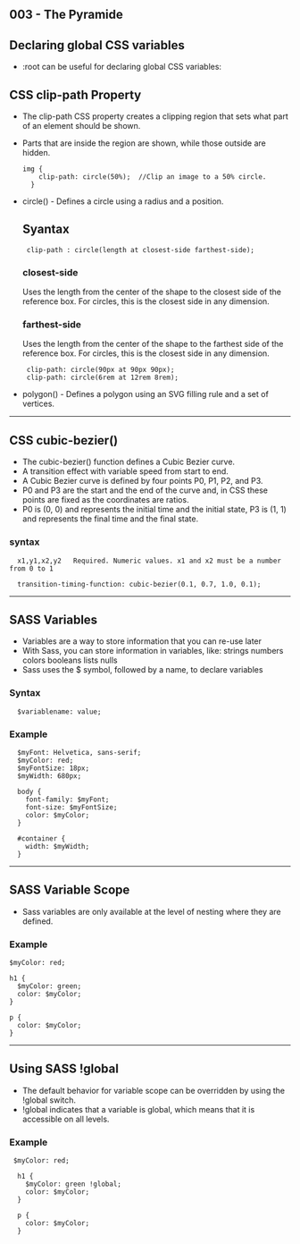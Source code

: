 ## 003 - The Pyramide

## Declaring global CSS variables

  - :root can be useful for declaring global CSS variables:

## CSS clip-path Property

  - The clip-path CSS property creates a clipping region that sets what part of an element should be shown.
  - Parts that are inside the region are shown, while those outside are hidden.
    
        img {
            clip-path: circle(50%);  //Clip an image to a 50% circle.
          }
      
   - circle() - Defines a circle using a radius and a position.
          
        ## Syantax
        
          clip-path : circle(length at closest-side farthest-side);
        
        ### closest-side
        
        Uses the length from the center of the shape to the closest side of the reference box. For circles, this is the closest side in any dimension.

        ### farthest-side
        
        Uses the length from the center of the shape to the farthest side of the reference box. For circles, this is the closest side in any dimension.

          clip-path: circle(90px at 90px 90px); 
          clip-path: circle(6rem at 12rem 8rem); 
          
   - polygon() - Defines a polygon using an SVG filling rule and a set of vertices.
      
---

## CSS cubic-bezier()

  - The cubic-bezier() function defines a Cubic Bezier curve.
  - A transition effect with variable speed from start to end.
  - A Cubic Bezier curve is defined by four points P0, P1, P2, and P3.
  - P0 and P3 are the start and the end of the curve and, in CSS these points are fixed as the coordinates are ratios.
  - P0 is (0, 0) and represents the initial time and the initial state, P3 is (1, 1) and represents the final time and the final state.

  ### syntax
      
      x1,y1,x2,y2	Required. Numeric values. x1 and x2 must be a number from 0 to 1
      
      transition-timing-function: cubic-bezier(0.1, 0.7, 1.0, 0.1);
   
---

## SASS Variables
  
  - Variables are a way to store information that you can re-use later
  - With Sass, you can store information in variables, like:
      strings
      numbers
      colors
      booleans
      lists
      nulls
  - Sass uses the $ symbol, followed by a name, to declare variables
  
   ### Syntax
   
      $variablename: value;
      
   ### Example
   
      $myFont: Helvetica, sans-serif;
      $myColor: red;
      $myFontSize: 18px;
      $myWidth: 680px;

      body {
        font-family: $myFont;
        font-size: $myFontSize;
        color: $myColor;
      }

      #container {
        width: $myWidth;
      }
      
 ---
 
 ## SASS Variable Scope
 
  - Sass variables are only available at the level of nesting where they are defined.
  
  ### Example
  
    $myColor: red;

    h1 {
      $myColor: green;
      color: $myColor;
    }

    p {
      color: $myColor;
    }  
---

 ## Using SASS !global
 
 - The default behavior for variable scope can be overridden by using the !global switch.
 - !global indicates that a variable is global, which means that it is accessible on all levels.
 
 ### Example
 
     $myColor: red;

      h1 {
        $myColor: green !global;
        color: $myColor;
      }

      p {
        color: $myColor;
      }
 
